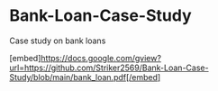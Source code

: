 # Bank-Loan-Case-Study
Case study on bank loans

[embed]https://docs.google.com/gview?url=https://github.com/Striker2569/Bank-Loan-Case-Study/blob/main/bank_loan.pdf[/embed]
